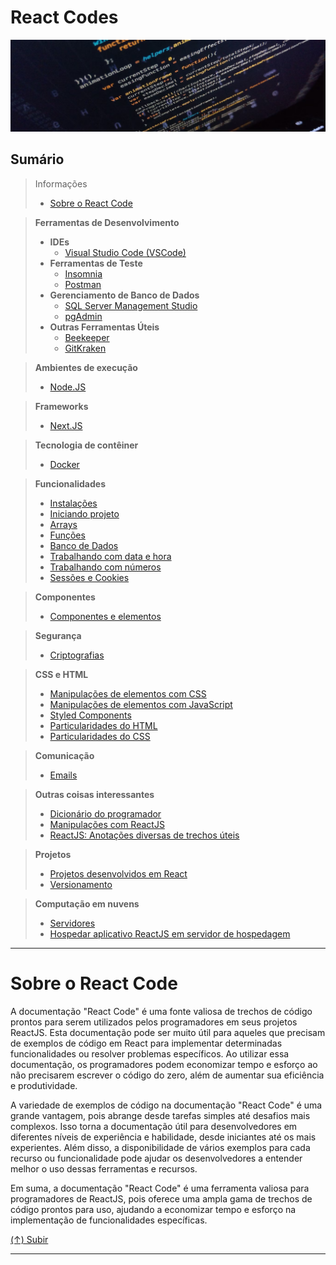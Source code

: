 # React Codes

[![React Codes](https://github.com/systemboys/React_Codes/raw/main/images/photo-1518932945647-7a1c969f8be2.png "React Codes")](https://github.com/systemboys/React_Codes/raw/main/images/photo-1518932945647-7a1c969f8be2.png "React Codes")

## Sumário

> Informações
> - [Sobre o React Code](#sobre-o-react-code "Sobre o React Code")

> **Ferramentas de Desenvolvimento**
> - **IDEs**
>   - [Visual Studio Code (VSCode)](https://code.visualstudio.com/download "Download Visual Studio Code")
> - **Ferramentas de Teste**
>   - [Insomnia](https://insomnia.rest/download "Download Insomnia")
>   - [Postman](https://www.postman.com/downloads/ "Download Postman")
> - **Gerenciamento de Banco de Dados**
>   - [SQL Server Management Studio](https://www.jetbrains.com/datagrip/download "Download DataGrip")
>   - [pgAdmin](https://www.pgadmin.org/download/ "Download pgAdmin")
> - **Outras Ferramentas Úteis**
>   - [Beekeeper](https://www.beekeeperstudio.io/get "Download Beekeeper Studio")
>   - [GitKraken](https://www.gitkraken.com/download "GitKraken Client Download")

> **Ambientes de execução**
>
> - [Node.JS](https://github.com/systemboys/React_Codes/tree/main/Ambientes%20de%20execu%C3%A7%C3%A3o/NodeJS#nodejs "Node.JS")

> **Frameworks**
> - [Next.JS](https://github.com/systemboys/React_Codes/tree/main/Frameworks/NextJS#nextjs "Next.JS")

> **Tecnologia de contêiner**
> - [Docker](https://github.com/systemboys/React_Codes/tree/main/Tecnologia%20de%20cont%C3%AAiner/Docker#docker "Docker")

> **Funcionalidades**
>
> - [Instalações](https://github.com/systemboys/React_Codes/tree/main/Funcionalidades/Instala%C3%A7%C3%B5es#instala%C3%A7%C3%B5es "Instalações")
> - [Iniciando projeto](https://github.com/systemboys/React_Codes/tree/main/Funcionalidades/Iniciando%20projeto#iniciando-projeto "Iniciando projeto")
> - [Arrays](https://github.com/systemboys/React_Codes/tree/main/Funcionalidades/Arrays#arrays "Array")
> - [Funções](https://github.com/systemboys/React_Codes/tree/main/Funcionalidades/Fun%C3%A7%C3%B5es#fun%C3%A7%C3%B5es "Funções")
> - [Banco de Dados](https://github.com/systemboys/React_Codes/tree/main/Funcionalidades/Banco%20de%20Dados#banco-de-dados "Banco de Dados")
> - [Trabalhando com data e hora](https://github.com/systemboys/React_Codes/tree/main/Funcionalidades/Trabalhando%20com%20data%20e%20hora#trabalhando-com-data-e-hora "Trabalhando com data e hora")
> - [Trabalhando com números](https://github.com/systemboys/React_Codes/tree/main/Funcionalidades/Trabalhando%20com%20n%C3%BAmeros#trabalhando-com-n%C3%BAmeros "Trabalhando com números")
> - [Sessões e Cookies](https://github.com/systemboys/React_Codes/tree/main/Funcionalidades/Sess%C3%B5es%20e%20Cookies#sess%C3%B5es-e-cookies "Sessões e Cookies")

> **Componentes**
> - [Componentes e elementos](https://github.com/systemboys/React_Codes/tree/main/Componentes/Componentes%20e%20elementos#componentes-e-elementos "Componentes e elementos")

> **Segurança**
> - [Criptografias](https://github.com/systemboys/React_Codes/tree/main/Seguran%C3%A7a/Criptografias#criptografias "Criptografias")

> **CSS e HTML**
> - [Manipulações de elementos com CSS](https://github.com/systemboys/React_Codes/tree/main/CSS%20e%20HTML/Manipula%C3%A7%C3%B5es%20de%20elementos%20com%20CSS#manipula%C3%A7%C3%B5es-de-elementos-com-css "Manipulações de elementos com CSS")
> - [Manipulações de elementos com JavaScript](https://github.com/systemboys/React_Codes/tree/main/CSS%20e%20HTML/Manipula%C3%A7%C3%B5es%20de%20elementos%20com%20JavaScript#manipula%C3%A7%C3%B5es-de-elementos-com-javascript "Manipulações de elementos com JavaScript")
> - [Styled Components](https://github.com/systemboys/React_Codes/tree/main/CSS%20e%20HTML/Styled%20Components#styled-components "Styled Components")
> - [Particularidades do HTML](https://github.com/systemboys/React_Codes/tree/main/CSS%20e%20HTML/Particularidades%20do%20HTML#particularidades-do-html "Particularidades do HTML")
> - [Particularidades do CSS](https://github.com/systemboys/React_Codes/tree/main/CSS%20e%20HTML/Particularidades%20do%20CSS#particularidades-do-css "Particularidades do CSS")

> **Comunicação**
> - [Emails](https://github.com/systemboys/React_Codes/tree/main/Comunica%C3%A7%C3%A3o/Emails#emails "Emails")

> **Outras coisas interessantes**
> - [Dicionário do programador](https://github.com/systemboys/React_Codes/tree/main/Dicion%C3%A1rio%20do%20programador#dicion%C3%A1rio-do-programador")
> - [Manipulações com ReactJS](https://github.com/systemboys/React_Codes/tree/main/Manipula%C3%A7%C3%B5es%20com%20ReactJS#manipula%C3%A7%C3%B5es-em-reactjs "Manipulações com ReactJS")
> - [ReactJS: Anotações diversas de trechos úteis](https://github.com/systemboys/React_Codes/tree/main/ReactJS%20-%20Anota%C3%A7%C3%B5es%20diversas%20de%20trechos%20%C3%BAteis#anota%C3%A7%C3%B5es-diversas-de-trechos-%C3%BAteis "ReactJS: Anotações diversas de trechos úteis")

> **Projetos**
> - [Projetos desenvolvidos em React](https://github.com/systemboys/React_Codes/blob/main/Projetos/README.md#projetos-desenvolvidos-em-react "Projetos desenvolvidos em React")
> - [Versionamento](https://github.com/systemboys/React_Codes/tree/main/Projetos/Versionamento#react-codes--versionamento "Versionamento")

> **Computação em nuvens**
> - [Servidores](https://github.com/systemboys/React_Codes/tree/main/Computa%C3%A7%C3%A3o%20em%20nuvens#computa%C3%A7%C3%A3o-em-nuvens "Servidores")
> - [Hospedar aplicativo ReactJS em servidor de hospedagem](https://github.com/systemboys/React_Codes/tree/main/Computa%C3%A7%C3%A3o%20em%20nuvens/Hospedar%20aplicativo%20ReactJS%20em%20servidor%20de%20hospedagem#hospedar-aplicativo-reactjs-em-servidor-de-hospedagem "Hospedar aplicativo ReactJS em servidor de hospedagem")

---

# Sobre o React Code

A documentação "React Code" é uma fonte valiosa de trechos de código prontos para serem utilizados pelos programadores em seus projetos ReactJS. Esta documentação pode ser muito útil para aqueles que precisam de exemplos de código em React para implementar determinadas funcionalidades ou resolver problemas específicos. Ao utilizar essa documentação, os programadores podem economizar tempo e esforço ao não precisarem escrever o código do zero, além de aumentar sua eficiência e produtividade.

A variedade de exemplos de código na documentação "React Code" é uma grande vantagem, pois abrange desde tarefas simples até desafios mais complexos. Isso torna a documentação útil para desenvolvedores em diferentes níveis de experiência e habilidade, desde iniciantes até os mais experientes. Além disso, a disponibilidade de vários exemplos para cada recurso ou funcionalidade pode ajudar os desenvolvedores a entender melhor o uso dessas ferramentas e recursos.

Em suma, a documentação "React Code" é uma ferramenta valiosa para programadores de ReactJS, pois oferece uma ampla gama de trechos de código prontos para uso, ajudando a economizar tempo e esforço na implementação de funcionalidades específicas.

[(&uarr;) Subir](#react-codes "Subir para o topo")

---